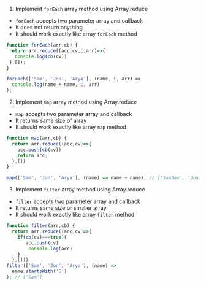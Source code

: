 1. Implement `forEach` array method using Array.reduce

- `forEach` accepts two parameter array and callback
- It does not return anything
- It should work exactly like array `forEach` method

```js
function forEach(arr,cb) {
 return arr.reduce((acc,cv,i,arr)=>{
   console.log(cb(cv))
 },[]);
}

forEach(['Sam', 'Jon', 'Arya'], (name, i, arr) =>
  console.log(name + name, i, arr)
);
```

2. Implement `map` array method using Array.reduce

- `map` accepts two parameter array and callback
- It returns same size of array
- It should work exactly like array `map` method

```js
function map(arr,cb) {
  return arr.reduce((acc,cv)=>{
    acc.push(cb(cv))
    return acc;
  },[])
}

map(['Sam', 'Jon', 'Arya'], (name) => name + name); // ['SamSam', 'JonJon', 'AryaArya']
```

3. Implement `filter` array method using Array.reduce

- `filter` accepts two parameter array and callback
- It returns same size or smaller array
- It should work exactly like array `filter` method

```js
function filter(arr,cb) {
  return arr.reduce((acc,cv)=>{
    if(cb(cv)===true){
       acc.push(cv)
        console.log(acc)
    }
  },[])}
filter(['Sam', 'Jon', 'Arya'], (name) =>
  name.startsWith('S')
); // ['Sam']
```
